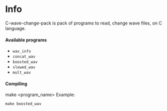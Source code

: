 # Info
C-wave-change-pack is pack of programs to read, change wave files, on C language.  


#### Available programs
- `wav_info`
- `concat_wav`
- `boosted_wav`
- `slowed_wav`
- `mult_wav`

#### Compiling
make <program_name>
Example:
```
make boosted_wav
```

